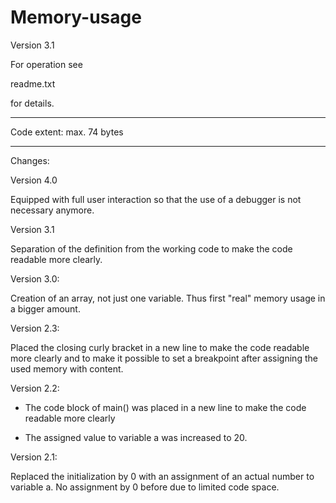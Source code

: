 # Memory-usage

Version 3.1

For operation see

  readme.txt
  
for details.


---
Code extent: max. 74 bytes


---
Changes:

Version 4.0

Equipped with full user interaction so that the use of a debugger is not necessary anymore.


Version 3.1

Separation of the definition from the working code to make the code readable
more clearly.


Version 3.0:

Creation of an array, not just one variable. Thus first "real" memory usage
in a bigger amount.


Version 2.3:

Placed the closing curly bracket in a new line to make the code readable
more clearly and to make it possible to set a breakpoint after assigning
the used memory with content.


Version 2.2:

- The code block of main() was placed in a new line to make the code readable
  more clearly

- The assigned value to variable a was increased to 20.


Version 2.1:

Replaced the initialization by 0 with an assignment of an actual number to variable a.
No assignment by 0 before due to limited code space.



